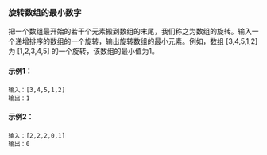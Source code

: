 ### 旋转数组的最小数字

把一个数组最开始的若干个元素搬到数组的末尾，我们称之为数组的旋转。输入一个递增排序的数组的一个旋转，输出旋转数组的最小元素。例如，数组 [3,4,5,1,2] 为 [1,2,3,4,5] 的一个旋转，该数组的最小值为1。

#### 示例1：
```
输入：[3,4,5,1,2]
输出：1
```

#### 示例2：
```
输入：[2,2,2,0,1]
输出：0
```
